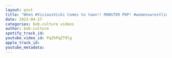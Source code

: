 ```yaml
---
layout: post
title: "When #ViciousVicki Comes to town!! MONSTER POP! #womenswrestling #wwe #ROH #AEW #impactwrestling"
date: 2023-04-27
categories: bob-culture videos
author: bob-culture
spotify_track_id: 
youtube_video_id: PqZhPqZT9lg
apple_track_id: 
youtube_metadata: 
---
```


